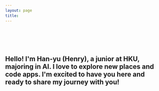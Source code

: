 ```yaml
---
layout: page
title: 
---
```


<script>
  document.title = "Home | H.W.";
</script>

<link rel="stylesheet" href="/assets/css/home.css">
<script src="/assets/js/home.js" defer></script>

<div class="image-left container" style="margin: auto;">
   <div style="position: relative; width: 100%; height: 100%;">
      <video id="videoElement" style="position: absolute; top: 0; left: 0; width: 100%; height: 100%; opacity: 0; width: 100%;" muted autoplay loop playsinline>
         <source src="/assets/vid/travel.mp4" type="video/mp4">
      </video>
      <div id="videoOverlay" style="position: absolute; top: 0; left: 0; width: 100%; height: 100%; background: #AFB4B9; opacity: 0; pointer-events: none; transition: opacity 0.5s ease-in-out;"></div>
   </div>
   <img id="imageElement" src="/assets/img/travel.jpg" alt="Travel" class="fallback-image" style="display: none;">
   <div class="welcome-text">
      <h1 id="welcomeTitle" style="color: transparent;">WELC<span id="compassContainer"><i class="far fa-compass" id="compassIcon"></i></span>ME</h1>
      <h2 id="welcomeSubtitle">Hello! I'm Han-yu (Henry), a junior at HKU, majoring in AI. I love to explore new places and code apps. I'm excited to have you here and ready to share my journey with you!</h2>
   </div>
</div>

<br>

<h3 id="welcomeQuote" style="color: transparent;">Life is an endless adventure<br>into the unknown</h3>